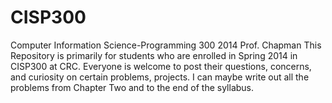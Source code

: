 CISP300 
=======

Computer Information Science-Programming 300 2014 Prof. Chapman
This Repository is primarily for students who are enrolled in Spring 2014 in CISP300 at CRC.  Everyone is welcome to post their questions, concerns, and curiosity on certain problems, projects. I can maybe write out all the problems from Chapter Two and to the end of the syllabus.  
